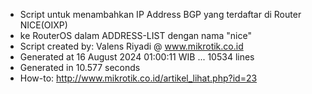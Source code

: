 - Script untuk menambahkan IP Address BGP yang terdaftar di Router NICE(OIXP)
- ke RouterOS dalam ADDRESS-LIST dengan nama "nice"
- Script created by: Valens Riyadi @ www.mikrotik.co.id
- Generated at 16 August 2024 01:00:11 WIB ... 10534 lines
- Generated in 10.577 seconds
- How-to: http://www.mikrotik.co.id/artikel_lihat.php?id=23
